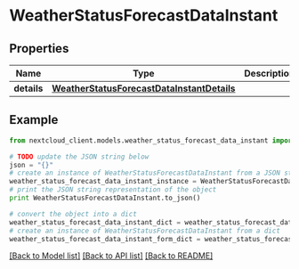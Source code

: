 # WeatherStatusForecastDataInstant


## Properties
Name | Type | Description | Notes
------------ | ------------- | ------------- | -------------
**details** | [**WeatherStatusForecastDataInstantDetails**](WeatherStatusForecastDataInstantDetails.md) |  | 

## Example

```python
from nextcloud_client.models.weather_status_forecast_data_instant import WeatherStatusForecastDataInstant

# TODO update the JSON string below
json = "{}"
# create an instance of WeatherStatusForecastDataInstant from a JSON string
weather_status_forecast_data_instant_instance = WeatherStatusForecastDataInstant.from_json(json)
# print the JSON string representation of the object
print WeatherStatusForecastDataInstant.to_json()

# convert the object into a dict
weather_status_forecast_data_instant_dict = weather_status_forecast_data_instant_instance.to_dict()
# create an instance of WeatherStatusForecastDataInstant from a dict
weather_status_forecast_data_instant_form_dict = weather_status_forecast_data_instant.from_dict(weather_status_forecast_data_instant_dict)
```
[[Back to Model list]](../README.md#documentation-for-models) [[Back to API list]](../README.md#documentation-for-api-endpoints) [[Back to README]](../README.md)


